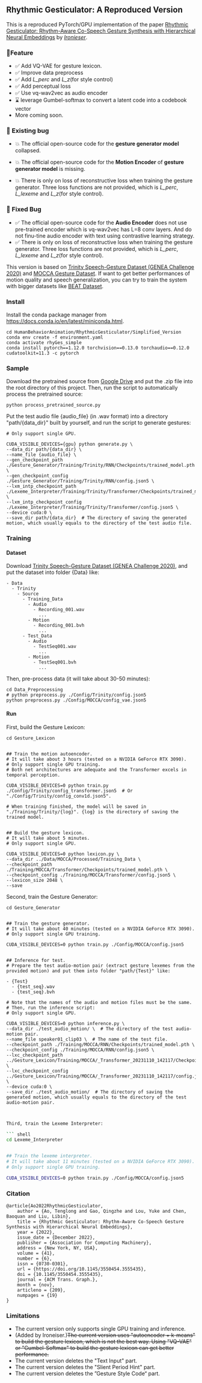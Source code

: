 ## Rhythmic Gesticulator: A Reproduced Version

This is a reproduced PyTorch/GPU implementation of the paper [Rhythmic Gesticulator: Rhythm-Aware Co-Speech Gesture Synthesis with Hierarchical Neural Embeddings](https://pku-mocca.github.io/Rhythmic-Gesticulator-Page/) by *[Ironieser](https://github.com/Ironeiser)*.  
### 🚩Feature 
- &#x2705;  Add VQ-VAE for gesture lexicon.  
- &#x2705;  Improve data preprocess
- &#x2705;  Add *L_perc* and *L_z*(for style control)
- &#x2705;  Add perceptual loss
- &#x2705; Use vq-wav2vec as audio encoder
- &#x231B;  leverage Gumbel-softmax to convert a latent code into a codebook vector
- More coming soon.
###  🐛 Existing bug 
- 💥  The official  open-source code for the **gesture generator model** collapsed.

- 💥 The official  open-source code for the **Motion Encoder** of  **gesture generator model**  is missing.
- 💥 There is only on loss of reconstructive loss when training the gesture generator. Three loss functions are not provided, which is *L_perc*, *L_lexeme* and *L_z*(for style control). 
### 🐛 Fixed Bug
- &#x2705; The official  open-source code for the **Audio Encoder** does not use pre-trained encoder which is vq-wav2vec has L=8 conv layers. And do not finu-tine audio encoder with text using contrastive learning strategy.
- &#x2705; There is only on loss of reconstructive loss when training the gesture generator. Three loss functions are not provided, which is *L_perc*, *L_lexeme* and *L_z*(for style control).   

This version is based on [Trinity Speech-Gesture Dataset (GENEA Challenge 2020)](https://trinityspeechgesture.scss.tcd.ie/) and  [MOCCA Gesture Dataset](https://github.com/Aubrey-ao/HumanBehaviorAnimation/tree/main/HumanBehaviorAnimation/RhythmicGesticulator/MOCCA_Gesture_Dataset).
If want to get better performances of motion quality and speech generalization, you can try to train the system with bigger datasets like [BEAT Dataset](https://github.com/PantoMatrix/BEAT).

### Install

Install the conda package manager from https://docs.conda.io/en/latest/miniconda.html.

``` shell
cd HumanBehaviorAnimation/RhythmicGesticulator/Simplified_Version
conda env create -f environment.yaml
conda activate rhyGes_simple
conda install pytorch==1.12.0 torchvision==0.13.0 torchaudio==0.12.0 cudatoolkit=11.3 -c pytorch
```

### Sample

Download the pretrained source from [Google Drive](https://drive.google.com/file/d/1oIbZygcHivxWcRkIki3zis6LhCklpm8L/view?usp=sharing) and put the .zip file into the root directory of this project. Then, run the script to automatically process the pretrained source:

``` shell
python process_pretrained_source.py
```

Put the test audio file {audio_file} (in .wav format) into a directory "path/{data_dir}" built by yourself, and run the script to generate gestures:

``` shell
# Only support single GPU.

CUDA_VISIBLE_DEVICES={gpu} python generate.py \
--data_dir path/{data_dir} \
--name_file {audio_file} \
--gen_checkpoint_path ./Gesture_Generator/Training/Trinity/RNN/Checkpoints/trained_model.pth \
--gen_checkpoint_config ./Gesture_Generator/Training/Trinity/RNN/config.json5 \
--lxm_intp_checkpoint_path ./Lexeme_Interpreter/Training/Trinity/Transformer/Checkpoints/trained_model.pth \
--lxm_intp_checkpoint_config ./Lexeme_Interpreter/Training/Trinity/Transformer/config.json5 \
--device cuda:0 \
--save_dir path/{data_dir}  # The directory of saving the generated motion, which usually equals to the directory of the test audio file.
```

### Training

#### Dataset

Download [Trinity Speech-Gesture Dataset (GENEA Challenge 2020)](https://trinityspeechgesture.scss.tcd.ie/), and put the dataset into folder {Data} like:

```
- Data
  - Trinity
    - Source
      - Training_Data
        - Audio
          - Recording_001.wav
            ...
        - Motion
          - Recording_001.bvh
            ...
      - Test_Data
        - Audio
          - TestSeq001.wav
            ...
        - Motion
          - TestSeq001.bvh
            ...
```

Then, pre-process data (it will take about 30-50 minutes):

``` shell
cd Data_Preprocessing
# python preprocess.py ./Config/Trinity/config.json5
python preprocess.py ./Config/MOCCA/config_vae.json5
```

#### Run

First, build the Gesture Lexicon:

``` shell
cd Gesture_Lexicon


## Train the motion autoencoder. 
# It will take about 3 hours (tested on a NVIDIA GeForce RTX 3090). 
# Only support single GPU training.
# Both net architectures are adequate and the Transformer excels in temporal perception.

CUDA_VISIBLE_DEVICES=0 python train.py ./Config/Trinity/config_transformer.json5  # Or "./Config/Trinity/config_conv1d.json5". 

# When training finished, the model will be saved in "./Training/Trinity/{log}". {log} is the directory of saving the trained model.


## Build the gesture lexicon.
# It will take about 5 minutes.
# Only support single GPU.

CUDA_VISIBLE_DEVICES=0 python lexicon.py \
--data_dir ../Data/MOCCA/Processed/Training_Data \
--checkpoint_path ./Training/MOCCA/Transformer/Checkpoints/trained_model.pth \
--checkpoint_config ./Training/MOCCA/Transformer/config.json5 \
--lexicon_size 2048 \
--save
```

Second, train the Gesture Generator:

``` shell
cd Gesture_Generator


## Train the gesture generator.
# It will take about 40 minutes (tested on a NVIDIA GeForce RTX 3090).
# Only support single GPU training.

CUDA_VISIBLE_DEVICES=0 python train.py ./Config/MOCCA/config.json5


## Inference for test.
# Prepare the test audio-motion pair (extract gesture lexemes from the provided motion) and put them into folder "path/{Test}" like:

- {Test}
  - {test_seq}.wav
  - {test_seq}.bvh

# Note that the names of the audio and motion files must be the same.
# Then, run the inference script:
# Only support single GPU.

CUDA_VISIBLE_DEVICES=0 python inference.py \
--data_dir ./test_audio_motion/ \  # The directory of the test audio-motion pair.
--name_file speaker01_clip03 \  # The name of the test file.
--checkpoint_path ./Training/MOCCA/RNN/Checkpoints/trained_model.pth \ 
--checkpoint_config ./Training/MOCCA/RNN/config.json5 \
--lxc_checkpoint_path ../Gesture_Lexicon/Training/MOCCA/_Transformer_20231110_142117/Checkpoints/trained_model.pth \
--lxc_checkpoint_config ../Gesture_Lexicon/Training/MOCCA/_Transformer_20231110_142117/config.json5 \
--device cuda:0 \
--save_dir ./test_audio_motion/  # The directory of saving the generated motion, which usually equals to the directory of the test audio-motion pair.
```
```sh


Third, train the Lexeme Interpreter:

``` shell
cd Lexeme_Interpreter


## Train the lexeme interpreter.
# It will take about 11 minutes (tested on a NVIDIA GeForce RTX 3090).
# Only support single GPU training.

CUDA_VISIBLE_DEVICES=0 python train.py ./Config/MOCCA/config.json5
```

### Citation

```
@article{Ao2022RhythmicGesticulator,
    author = {Ao, Tenglong and Gao, Qingzhe and Lou, Yuke and Chen, Baoquan and Liu, Libin},
    title = {Rhythmic Gesticulator: Rhythm-Aware Co-Speech Gesture Synthesis with Hierarchical Neural Embeddings},
    year = {2022},
    issue_date = {December 2022},
    publisher = {Association for Computing Machinery},
    address = {New York, NY, USA},
    volume = {41},
    number = {6},
    issn = {0730-0301},
    url = {https://doi.org/10.1145/3550454.3555435},
    doi = {10.1145/3550454.3555435},
    journal = {ACM Trans. Graph.},
    month = {nov},
    articleno = {209},
    numpages = {19}
}
```

### Limitations

* The current version only supports single GPU training and inference.
* (Added by Ironeiser.)~~The current version uses "autoencoder + k-means" to build the gesture lexicon, which is not the best way. Using "VQ-VAE" or "Gumbel-Softmax" to build the gesture lexicon can get better performance.~~ 
* The current version deletes the "Text Input" part.
* The current version deletes the "Slient Period Hint" part.
* The current version deletes the ”Gesture Style Code“ part.
